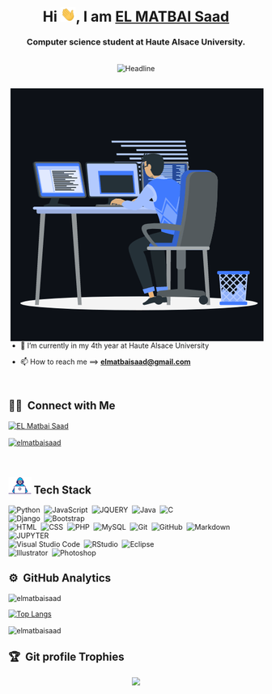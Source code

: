 <h1 align="center">Hi <img src="https://raw.githubusercontent.com/ABSphreak/ABSphreak/master/gifs/Hi.gif" width="30px">, I am <a href="https://linkedin.com/in/elmatbai-saad/">EL MATBAI Saad</a> </h1>

<h3 align="center">Computer science student at Haute Alsace University.</h3>

<br>

 <div align=center>
        <img src="https://readme-typing-svg.herokuapp.com?color=%236FDA44&size=32&center=true&vCenter=true&width=600&height=50&lines=Welcome+To+My+Profile+!" alt="Headline" />
    </div>
<br>




<p><img align="right" src="animation_500_kxa883sd.gif" alt="elmatbaisaad" /></p>


- 🌱 I’m currently in my 4th year at Haute Alsace University

- 📫 How to reach me ==>  **elmatbaisaad@gmail.com**

<br>

## 🤝🏻 &nbsp;Connect with Me

<p align="left">
  <a href="https://www.linkedin.com/in/elmatbai-saad/" target="_blank"><img align="center"
      src="https://img.shields.io/badge/LinkedIn-0077B5?style=for-the-badge&logo=linkedin&logoColor=white"
      alt="EL Matbai Saad" /></a>

 <a href="mailto:elmatbaisaad@gmail.com" target="_blank"><img align="center"
      src="https://img.shields.io/badge/Gmail-D14836?style=for-the-badge&logo=gmail&logoColor=white"
      alt="elmatbaisaad" /></a>
</p>

<br>

## <img src="https://github.com/elmatbaisaad/elmatbaisaad/blob/main/Developer.gif" width="45px"> Tech Stack

![Python](https://img.shields.io/badge/-Python-05122A?style=flat&logo=python)&nbsp;
![JavaScript](https://img.shields.io/badge/-JavaScript-05122A?style=flat&logo=javascript)&nbsp;
![JQUERY](https://img.shields.io/badge/-JQUERY-05122A?style=flat&logo=jquery)&nbsp;
![Java](https://img.shields.io/badge/-Java-05122A?style=flat&logo=Java&logoColor=FFA518)&nbsp;
![C](https://img.shields.io/badge/-C-05122A?style=flat&logo=C&logoColor=A8B9CC)\
![Django](https://img.shields.io/badge/-Django-05122A?style=flat&logo=django&logoColor=092E20)&nbsp;
![Bootstrap](https://img.shields.io/badge/-Bootstrap-05122A?style=flat&logo=bootstrap&logoColor=563D7C)\
![HTML](https://img.shields.io/badge/-HTML-05122A?style=flat&logo=HTML5)&nbsp;
![CSS](https://img.shields.io/badge/-CSS-05122A?style=flat&logo=CSS3&logoColor=1572B6)&nbsp;
![PHP](https://img.shields.io/badge/-PHP-05122A?style=flat&logo=php)&nbsp;
![MySQL](https://img.shields.io/badge/MYSQL-05122A?style=flat&logo=mysql)&nbsp;
![Git](https://img.shields.io/badge/-Git-05122A?style=flat&logo=git)&nbsp;
![GitHub](https://img.shields.io/badge/-GitHub-05122A?style=flat&logo=github)&nbsp;
![Markdown](https://img.shields.io/badge/-Markdown-05122A?style=flat&logo=markdown)&nbsp;
![JUPYTER](https://img.shields.io/badge/-Jupyter-05122A?style=flat&logo=jupyter)\
![Visual Studio Code](https://img.shields.io/badge/-Visual%20Studio%20Code-05122A?style=flat&logo=visual-studio-code&logoColor=007ACC)&nbsp;
![RStudio](https://img.shields.io/badge/-RStudio-05122A?style=flat&logo=rstudio)&nbsp;
![Eclipse](https://img.shields.io/badge/-Eclipse-05122A?style=flat&logo=eclipse-ide&logoColor=2C2255)\
![Illustrator](https://img.shields.io/badge/-Illustrator-05122A?style=flat&logo=adobe-illustrator)&nbsp;
![Photoshop](https://img.shields.io/badge/-Photoshop-05122A?style=flat&logo=adobe-photoshop)&nbsp;


## ⚙️ &nbsp;GitHub Analytics
<p><img align="center" src="https://github-readme-stats.vercel.app/api/top-langs?username=elmatbaisaad&show_icons=true&locale=en&layout=compact&theme=radical" alt="elmatbaisaad" /></p>   

[![Top Langs](https://github-readme-stats.vercel.app/api/top-langs/?username=elmatbaisaad&layout=compact)](https://github.com/elmatbaisaad/github-readme-stats)


<p><img align="center" src="https://github-readme-stats.vercel.app/api?username=elmatbaisaad&show_icons=true&locale=en&theme=radical" alt="elmatbaisaad" /></p>

## 🏆 &nbsp;Git profile Trophies

<p align="center"><img align="center" src="https://github-profile-trophy.vercel.app/?username=elmatbaisaad&theme=algolia" />
 </p>
<br>




 </div>
